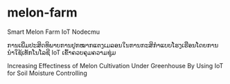 # melon-farm
Smart Melon Farm IoT Nodecmu

ການເພີ່ມປະສິດທິພາບການປູກໝາກແຕງເມລອນໃນການກະສິກຳແບບໂຮງເຮືອນໂດຍການນຳໃຊ້ເທັກໂນໂລຊີ IoT ເຂົ້າຄວບຄຸມຄວາມຊຸ່ມ

Increasing Effectiness of Melon Cultivation Under Greenhouse By Using IoT for Soil Moisture Controlling
